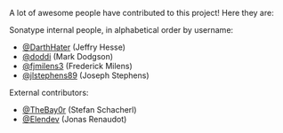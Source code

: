 <!--

    Sonatype Nexus (TM) Open Source Version
    Copyright (c) 2018-present Sonatype, Inc.
    All rights reserved. Includes the third-party code listed at http://links.sonatype.com/products/nexus/oss/attributions.

    This program and the accompanying materials are made available under the terms of the Eclipse Public License Version 1.0,
    which accompanies this distribution and is available at http://www.eclipse.org/legal/epl-v10.html.

    Sonatype Nexus (TM) Professional Version is available from Sonatype, Inc. "Sonatype" and "Sonatype Nexus" are trademarks
    of Sonatype, Inc. Apache Maven is a trademark of the Apache Software Foundation. M2eclipse is a trademark of the
    Eclipse Foundation. All other trademarks are the property of their respective owners.

-->
A lot of awesome people have contributed to this project! Here they are:

Sonatype internal people, in alphabetical order by username:

* [@DarthHater](https://github.com/darthhater/) (Jeffry Hesse)
* [@doddi](https://github.com/doddi/) (Mark Dodgson)
* [@fjmilens3](https://github.com/fjmilens3/) (Frederick Milens)
* [@jlstephens89](https://github.com/jlstephens89/) (Joseph Stephens)

External contributors:

* [@TheBay0r](https://github.com/TheBay0r) (Stefan Schacherl)
* [@Elendev](https://github.com/Elendev) (Jonas Renaudot)
